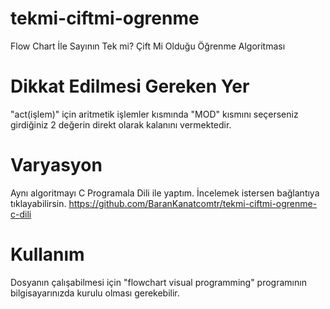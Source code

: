 # tekmi-ciftmi-ogrenme
Flow Chart İle Sayının Tek mi? Çift Mi Olduğu Öğrenme Algoritması

# Dikkat Edilmesi Gereken Yer
"act(işlem)" için aritmetik işlemler kısmında "MOD" kısmını seçerseniz girdiğiniz 2 değerin direkt olarak kalanını vermektedir.

# Varyasyon
Aynı algoritmayı C Programala Dili ile yaptım. İncelemek istersen bağlantıya tıklayabilirsin. https://github.com/BaranKanatcomtr/tekmi-ciftmi-ogrenme-c-dili

# Kullanım
Dosyanın çalışabilmesi için "flowchart visual programming" programının bilgisayarınızda kurulu olması gerekebilir.
